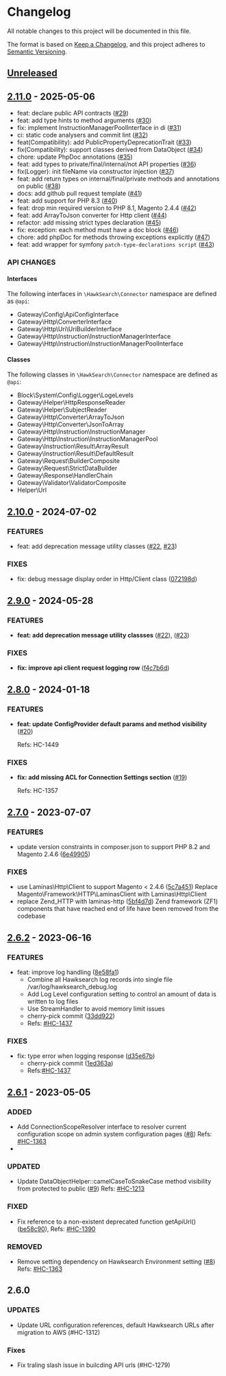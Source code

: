 # Changelog

All notable changes to this project will be documented in this file.

The format is based on [Keep a Changelog](https://keepachangelog.com/en/1.0.0/),
and this project adheres to [Semantic Versioning](https://semver.org/spec/v2.0.0.html).

## [Unreleased]

## [2.11.0] - 2025-05-06
* feat: declare public API contracts ([#29](https://github.com/hawksearch/connector-magento-2/pull/29))
* feat: add type hints to method arguments ([#30](https://github.com/hawksearch/connector-magento-2/pull/30))
* fix: implement InstructionManagerPoolInterface in di ([#31](https://github.com/hawksearch/connector-magento-2/pull/31))
* ci: static code analysers and commit lint ([#32](https://github.com/hawksearch/connector-magento-2/pull/32))
* feat(Compatibility): add PublicPropertyDeprecationTrait ([#33](https://github.com/hawksearch/connector-magento-2/pull/33))
* fix(Compatibility): support classes derived from DataObject ([#34](https://github.com/hawksearch/connector-magento-2/pull/34))
* chore: update PhpDoc annotations ([#35](https://github.com/hawksearch/connector-magento-2/pull/35))
* feat: add types to private/final/internal/not API properties ([#36](https://github.com/hawksearch/connector-magento-2/pull/36))
* fix(Logger): init fileName via constructor injection ([#37](https://github.com/hawksearch/connector-magento-2/pull/37))
* feat: add return types on internal/final/private methods and annotations on public ([#38](https://github.com/hawksearch/connector-magento-2/pull/38))
* docs: add github pull request template ([#41](https://github.com/hawksearch/connector-magento-2/pull/41))
* feat: add support for PHP 8.3 ([#40](https://github.com/hawksearch/connector-magento-2/pull/40))
* feat: drop min required version to PHP 8.1, Magento 2.4.4 ([#42](https://github.com/hawksearch/connector-magento-2/pull/42))
* feat: add ArrayToJson converter for Http client ([#44](https://github.com/hawksearch/connector-magento-2/pull/44))
* refactor: add missing strict types declaration ([#45](https://github.com/hawksearch/connector-magento-2/pull/45))
* fix: exception: each method must have a doc block ([#46](https://github.com/hawksearch/connector-magento-2/pull/46))
* chore: add phpDoc for methods throwing exceptions explicitly ([#47](https://github.com/hawksearch/connector-magento-2/pull/47))
* feat: add wrapper for symfony `patch-type-declarations script` ([#43](https://github.com/hawksearch/connector-magento-2/pull/43))

### API CHANGES
#### Interfaces
The following interfaces in `\HawkSearch\Connector` namespace are defined as `@api`:
- Gateway\Config\ApiConfigInterface
- Gateway\Http\ConverterInterface
- Gateway\Http\Uri\UriBuilderInterface
- Gateway\Http\Instruction\InstructionManagerInterface
- Gateway\Http\Instruction\InstructionManagerPoolInterface

#### Classes
The following classes in `\HawkSearch\Connector` namespace are defined as `@api`:
- Block\System\Config\Logger\LogeLevels
- Gateway\Helper\HttpResponseReader
- Gateway\Helper\SubjectReader
- Gateway\Http\Converter\ArrayToJson
- Gateway\Http\Converter\JsonToArray
- Gateway\Http\Instruction\InstructionManager
- Gateway\Http\Instruction\InstructionManagerPool
- Gateway\Instruction\Result\ArrayResult
- Gateway\Instruction\Result\DefaultResult
- Gateway\Request\BuilderComposite
- Gateway\Request\StrictDataBuilder
- Gateway\Response\HandlerChain
- Gateway\Validator\ValidatorComposite
- Helper\Url


## [2.10.0] - 2024-07-02
### FEATURES
* feat: add deprecation message utility classes  ([#22](https://github.com/hawksearch/connector-magento-2/pull/22), [#23](https://github.com/hawksearch/connector-magento-2/pull/23))

### FIXES
* fix: debug message display order in Http/Client class ([072198d](https://github.com/hawksearch/connector-magento-2/pull/27/commits/072198db7a2cf73560427429e5093b56627c7bf8))

## [2.9.0] - 2024-05-28
### FEATURES
* __feat: add deprecation message utility classses__ ([#22](https://github.com/hawksearch/connector-magento-2/pull/22)), ([#23](https://github.com/hawksearch/connector-magento-2/pull/23))

### FIXES
* __fix: improve api client request logging row__ ([f4c7b6d](https://github.com/hawksearch/connector-magento-2/commit/f4c7b6d86ed42b58cf1680fc9d91c7381d3d1060))

## [2.8.0] - 2024-01-18
### FEATURES
* __feat: update ConfigProvider default params and method visibility__ ([#20](https://github.com/hawksearch/connector-magento-2/pull/20))

  Refs: HC-1449

### FIXES
* __fix: add missing ACL for Connection Settings section__ ([#19](https://github.com/hawksearch/connector-magento-2/pull/19))

  Refs: HC-1357 

## [2.7.0] - 2023-07-07
### FEATURES
* update version constraints in composer.json to support PHP 8.2 and Magento 2.4.6 ([6e49905](https://github.com/hawksearch/connector-magento-2/commit/6e49905a5cc64a24810ee425913e5c8fbe34f1ac))

### FIXES
* use Laminas\Http\Client to support Magento < 2.4.6 ([5c7a451](https://github.com/hawksearch/connector-magento-2/commit/5c7a451f0f0b8d4b9e036bb68832585874264774))
  Replace Magento\Framework\HTTP\LaminasClient with Laminas\Http\Client
* replace Zend_HTTP with laminas-http ([5bf4d7d](https://github.com/hawksearch/connector-magento-2/commit/5bf4d7d14ee563e9bf329bed5dd287c26a73d406))
  Zend framework (ZF1) components that have reached end of life have been removed from the codebase

## [2.6.2] - 2023-06-16
### FEATURES
- feat: improve log handling ([8e58fa1](https://github.com/hawksearch/connector/commit/8e58fa1ecc69773dd7b74d7d4c64f10d5a52ec0a))
  - Combine all Hawksearch log records into single file
    /var/log/hawksearch_debug.log
  - Add Log Level configuration setting to control an amount of data
    is written to log files
  - Use StreamHandler to avoid memory limit issues
  - cherry-pick commit ([33dd922](https://github.com/hawksearch/connector/commit/33dd9227f90097e8c6e5a0f09dbd99cdadce8fed))
  - Refs: [#HC-1437](https://bridgeline.atlassian.net/browse/HC-1437)

### FIXES
- fix: type error when logging response ([d35e67b](https://github.com/hawksearch/connector/commit/d35e67b93ac52dad93516914386289926c1f93d5))
  - cherry-pick commit ([1ed363a](https://github.com/hawksearch/connector/commit/1ed363aa39d401bee301c9e420cea4a53f121bf8))
  - Refs:[#HC-1437](https://bridgeline.atlassian.net/browse/HC-1437)

## [2.6.1] - 2023-05-05
### ADDED
- Add ConnectionScopeResolver interface to resolver current configuration scope on admin system configuration pages ([#8](https://github.com/hawksearch/connector-magento-2/pull/8))
  Refs: [#HC-1363](https://bridgeline.atlassian.net/browse/HC-1363)
- 
### UPDATED
- Update DataObjectHelper::camelCaseToSnakeCase method visibility from protected to public ([#9](https://github.com/hawksearch/connector-magento-2/pull/9))
  Refs: [#HC-1213](https://bridgeline.atlassian.net/browse/HC-1213)

### FIXED
- Fix reference to a non-existent deprecated function getApiUrl() ([be58c90](https://github.com/hawksearch/connector-magento-2/commit/be58c90c0a26d661ea99f88342220464a3d6ffa0)),
  Refs: [#HC-1390](https://bridgeline.atlassian.net/browse/HC-1390)

### REMOVED
- Remove setting dependency on Hawksearch Environment setting ([#8](https://github.com/hawksearch/connector-magento-2/pull/8))
  Refs: [#HC-1363](https://bridgeline.atlassian.net/browse/HC-1363)

## 2.6.0
### UPDATES
- Update URL configuration references, default Hawksearch URLs after migration to AWS (#HC-1312)

### Fixes
- Fix traling slash issue in builcding API urls (#HC-1279)


[Unreleased]: https://github.com/hawksearch/connector-magento-2/compare/v2.10.0...develop
[2.11.0]: https://github.com/hawksearch/connector-magento-2/compare/v2.10.0...v2.11.0
[2.10.0]: https://github.com/hawksearch/connector-magento-2/compare/v2.9.0...v2.10.0
[2.9.0]: https://github.com/hawksearch/connector-magento-2/compare/v2.8.0...v2.9.0
[2.8.0]: https://github.com/hawksearch/connector-magento-2/compare/v2.7.0...v2.8.0
[2.7.0]: https://github.com/hawksearch/connector-magento-2/compare/v2.6.2...v2.7.0
[2.6.2]: https://github.com/hawksearch/connector-magento-2/compare/v2.6.1...v2.6.2
[2.6.1]: https://github.com/hawksearch/connector-magento-2/compare/v2.6.0...v2.6.1
